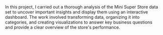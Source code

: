 In this project, I carried out a thorough analysis of the Mini Super Store data set to uncover important insights and display them using an interactive dashboard. The work involved transforming data, organizing it into categories, and creating visualizations to answer key business questions and provide a clear overview of the store's performance.
